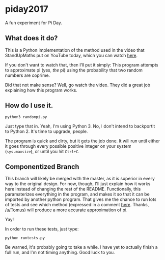 # piday2017
A fun experiment for Pi Day.

## What does it do?
This is a Python implementation of the method used in the video that StandUpMaths put on YouTube today, which you can watch [here](https://www.youtube.com/watch?v=RZBhSi_PwHU).

If you don't want to watch that, then I'll put it simply: This program attempts to approximate pi (yes, _the_ pi) using the probability that two random numbers are coprime.

Did that not make sense? Well, go watch the video. They did a great job explaining how this program works.

## How do I use it.
`python3 randompi.py`

Just type that in. Yeah, I'm using Python 3. No, I don't intend to backportit to Python 2. It's time to upgrade, people.

The program is quick and dirty, but it gets the job done. It will run until either it goes through every possible positive integer on your system (`sys.maxsize`), or until you hit `Ctrl+C`.

## Componentized Branch
This branch will likely be merged with the master, as it is superior in every way to the original design. For now, though, I'll just explain how it works here instead of changing the rest of the README. Functionally, this paramaterizes everything in the program, and makes it so that it can be imported by another python program. That gives me the chance to run lots of tests and see which method (expressed in a comment [here](https://www.reddit.com/r/math/comments/5z5sxx/generating_%CF%80_from_1000_random_numbers_matt_parker/dew3yxz/). Thanks, [/u/Tomus](https://www.reddit.com/user/Tomus)) will produce a more accurate approximation of pi.

Yay!

In order to run these tests, just type:

`python runtests.py`

Be warned, it's probably going to take a while. I have yet to actually finish a full run, and I'm not timing anything. Good luck to you.